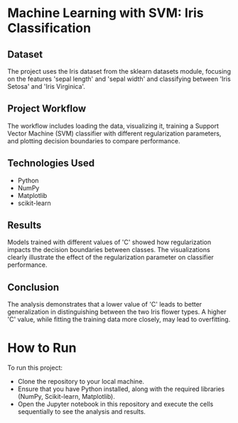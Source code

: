 <h1>Machine Learning with SVM: Iris Classification</h1>

<h2>Dataset</h2>
<p>The project uses the Iris dataset from the sklearn datasets module, focusing on the features 'sepal length' and 'sepal width' and classifying between 'Iris Setosa' and 'Iris Virginica'.</p>

<h2>Project Workflow</h2>
<p>The workflow includes loading the data, visualizing it, training a Support Vector Machine (SVM) classifier with different regularization parameters, and plotting decision boundaries to compare performance.</p>

<h2>Technologies Used</h2>
<ul>
    <li>Python</li>
    <li>NumPy</li>
    <li>Matplotlib</li>
    <li>scikit-learn</li>
</ul>

<h2>Results</h2>
<p>Models trained with different values of 'C' showed how regularization impacts the decision boundaries between classes. The visualizations clearly illustrate the effect of the regularization parameter on classifier performance.</p>

<h2>Conclusion</h2>
<p>The analysis demonstrates that a lower value of 'C' leads to better generalization in distinguishing between the two Iris flower types. A higher 'C' value, while fitting the training data more closely, may lead to overfitting.</p>

<h1>How to Run</h1>
<p>To run this project:
<ul>
    <li>Clone the repository to your local machine.</li>
    <li>Ensure that you have Python installed, along with the required libraries (NumPy, Scikit-learn, Matplotlib).</li>
    <li>Open the Jupyter notebook in this repository and execute the cells sequentially to see the analysis and results.</li>
</ul>
</p>
